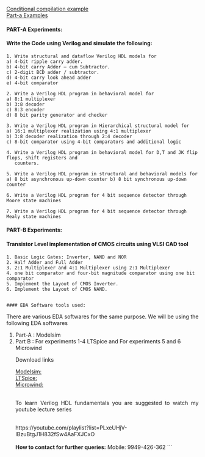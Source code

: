 [Conditional compilation example](https://github.com/visionvlsi/veriloghdlBasicsToAdvanced/tree/main/verilogDesignExamples/conditional_compilation)<br/>
[Part-a Examples](https://github.com/visionvlsi/veriloghdlBasicsToAdvanced/tree/main/verilogDesignExamples/part-a%20experiments)



#### PART-A Experiments:

#### Write the Code using Verilog and simulate the following:
```
1. Write structural and dataflow Verilog HDL models for
a) 4-bit ripple carry adder.
b) 4-bit carry Adder – cum Subtractor.
c) 2-digit BCD adder / subtractor.
d) 4-bit carry look ahead adder
e) 4-bit comparator

2. Write a Verilog HDL program in behavioral model for
a) 8:1 multiplexer
b) 3:8 decoder
c) 8:3 encoder
d) 8 bit parity generator and checker

3. Write a Verilog HDL program in Hierarchical structural model for
a) 16:1 multiplexer realization using 4:1 multiplexer
b) 3:8 decoder realization through 2:4 decoder
c) 8-bit comparator using 4-bit comparators and additional logic

4. Write a Verilog HDL program in behavioral model for D,T and JK flip flops, shift registers and
   counters.

5. Write a Verilog HDL program in structural and behavioral models for
a) 8 bit asynchronous up-down counter b) 8 bit synchronous up-down counter

6. Write a Verilog HDL program for 4 bit sequence detector through Moore state machines

7. Write a Verilog HDL program for 4 bit sequence detector through Mealy state machines

```

#### PART-B Experiments:

#### Transistor Level implementation of CMOS circuits using VLSI CAD tool
```
1. Basic Logic Gates: Inverter, NAND and NOR
2. Half Adder and Full Adder
3. 2:1 Multiplexer and 4:1 Multiplexer using 2:1 Multiplexer
4. one bit comparator and four-bit magnitude comparator using one bit comparator
5. Implement the Layout of CMOS Inverter.
6. Implement the Layout of CMOS NAND.


#### EDA Software tools used:
```
<p align="Justify">There are various EDA softwares for the same purpose. We will be using the following EDA softwares</p>
<ol>
<li>Part-A : Modelsim</li>
<li>Part B : For experiments 1-4 LTSpice and For experiments 5 and 6 Microwind</li>
   
   <p align="Justify"> Download links</p>
   
   [Modelsim:](https://www.intel.com/content/www/us/en/software-kit/750666/modelsim-intel-fpgas-standard-edition-software-version-20-1-1.html)
   <br/>[LTSpice:](https://www.analog.com/en/design-center/design-tools-and-calculators/ltspice-simulator.html)
   <br/>[Microwind:](https://www.microwind.net/downloads)<br/><br/>
   
   <p align="justify">To learn Verilog HDL fundamentals you are suggested to watch my youtube lecture series<p/><br/>
https://youtube.com/playlist?list=PLxeUHjV-IBzuBtgJ1H832fSw4AaFXJCxO
<br/><br/><b>How to contact for further queries:</b>
Mobile: 9949-426-362
   ```
